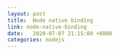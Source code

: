 ```yaml
---
layout: post
title:  Node native binding
link: node-native-binding
date:   2020-07-07 21:15:00 +0800
categories: nodejs
---
```

